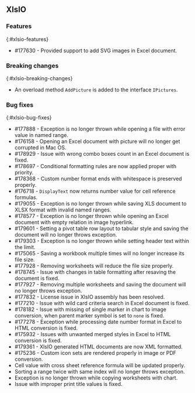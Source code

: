 ## XlsIO

### Features
{:#xlsio-features}

* \#177630 - Provided support to add SVG images in Excel document.

### Breaking changes
{:#xlsio-breaking-changes}

* An overload method `AddPicture` is added to the interface `IPictures`.

### Bug fixes
{:#xlsio-bug-fixes}

* \#177888 - Exception is no longer thrown while opening a file with error value in named range.
* \#176158 - Opening an Excel document with picture will no longer get corrupted in Mac OS.
* \#178929 - Issue with wrong combo boxes count in an Excel document is fixed.
* \#178697 - Conditional formatting rules are now applied proper with priority.
* \#178368 - Custom number format ends with whitespace is preserved properly.
* \#176718 - `DisplayText` now returns number value for cell reference formulas.
* \#179055 - Exception is no longer thrown while saving XLS document to XLSX format with invalid named ranges.
* \#178577 - Exception is no longer thrown while opening an Excel document with empty relation in image hyperlink.
* \#179601 - Setting a pivot table row layout to tabular style and saving the document will no longer throws exception.
* \#179303 - Exception is no longer thrown while setting header text within the limit.
* \#175065 - Saving a workbook multiple times will no longer increase its file size.
* \#177928 - Removing worksheets will reduce the file size properly.
* \#178745 - Issue with changes in table formatting after resaving the document is fixed.
* \#177927 - Removing multiple worksheets and saving the document will no longer throws exception.
* \#177832 - License issue in XlsIO assembly has been resolved.
* \#177210 - Issue with wild card criteria search in Excel document is fixed.
* \#178182 - Issue with missing of single marker in chart to image conversion, when parent marker symbol is set to `none` is fixed.
* \#177278 - Exception while processing date number format in Excel to HTML conversion is fixed.
* \#175932 - Issues with unwanted merged styles in Excel to HTML conversion is fixed.
* \#179361 - XlsIO generated HTML documents are now XML formatted.
* \#175236 - Custom icon sets are rendered properly in image or PDF conversion.
* Cell value with cross sheet reference formula will be updated properly.
* Sorting a range twice with same index will no longer throws exception.
* Exception is no longer thrown while copying worksheets with chart.
* Issue with improper print title values is fixed.
